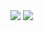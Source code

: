 <div>
<img src="https://github-readme-stats.vercel.app/api?username=ChristianSilvaPaz&show_icons=true&theme=transparent"/>
<img src="https://github-readme-stats.vercel.app/api/top-langs/?username=ChristianSilvaPaz&layout=compact)](https://github.com/ChristianSilvaPaz/github-readme-stats"/>
</div>
